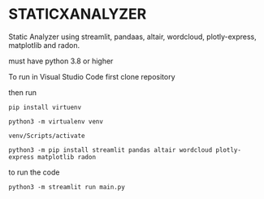 # STATICXANALYZER

Static Analyzer using streamlit, pandaas, altair, wordcloud, plotly-express, matplotlib and radon.

must have python 3.8 or higher 

To run in Visual Studio Code first clone repository

then run

`pip install virtuenv`

`python3 -m virtualenv venv`

`venv/Scripts/activate`

`python3 -m pip install streamlit pandas altair wordcloud plotly-express matplotlib radon`

to run the code

`python3 -m streamlit run main.py`
